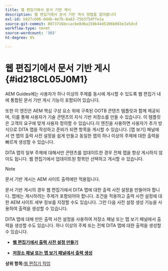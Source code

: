 ```yaml
---
title: 웹 편집기에서 문서 기반 게시
description: 웹 편집기에서 문서 기반 게시 방법을 알아봅니다
exl-id: b827c606-0d4b-4e7b-8a82-75b375dffe1a
source-git-commit: 8073716bccacbe8d6a158b44d5106b083e3a5dcd
workflow-type: tm+mt
source-wordcount: '303'
ht-degree: 0%

---
```


# 웹 편집기에서 문서 기반 게시 {#id218CL05J0M1}

AEM Guides에는 사용자가 하나 이상의 주제를 동시에 게시할 수 있도록 웹 편집기 내에 통합된 문서 기반 게시 기능이 포함되어 있습니다.

또한 이 엔진은 AEM 핵심 구성 요소 위에 구축된 OOTB 콘텐츠 템플릿과 함께 제공되며, 이를 통해 사용자가 기술 콘텐츠의 지식 기반 저장소를 만들 수 있습니다. 이 템플릿은 고객의 요구에 맞게 사용자 정의할 수 있습니다.이 엔진을 사용하면 사용자가 추가 방식으로 DITA 맵을 작성하고 준비가 되면 항목을 게시할 수 있습니다. [맵 보기] 패널에서 연 맵의 출력 사전 설정을 쉽게 만들고 동일한 맵의 하나 이상의 주제에 대한 출력을 빠르게 생성할 수 있습니다.

DITA 맵의 일부 주제에 대해서만 콘텐츠를 업데이트한 경우 전체 맵을 항상 게시하지 않아도 됩니다. 웹 편집기에서 업데이트된 항목만 선택하고 게시할 수 있습니다.

>[!NOTE]
>
> 문서 기반 게시는 AEM 사이트 출력에만 적용됩니다.

문서 기반 게시의 경우 웹 편집기에서 DITA 맵에 대한 출력 사전 설정을 만들어야 합니다. 맵에는 게시하려는 주제가 포함되어야 합니다. 조건을 적용하고 출력 사전 설정에 대한 AEM 사이트 세부 정보를 지정할 수도 있습니다. 그런 다음 사전 설정 생성 기능을 사용하여 출력을 생성할 수 있습니다.

DITA 맵에 대해 만든 출력 사전 설정을 사용하여 저장소 패널 또는 맵 보기 패널에서 출력을 생성할 수도 있습니다. 하나 이상의 주제 또는 전체 DITA 맵에 대한 출력을 생성할 수 있습니다.

- **[웹 편집기에서 출력 사전 설정 만들기](web-editor-article-publishing-presets.md)**

- **[저장소 패널 또는 맵 보기 패널에서 출력 생성](web-editor-article-publishing-output.md)**


**상위 항목:**[&#x200B;웹 편집기 작업](web-editor.md)
